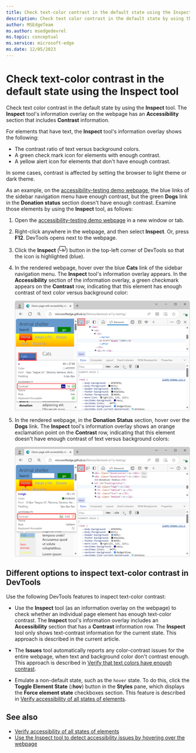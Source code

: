 ```yaml
---
title: Check text-color contrast in the default state using the Inspect tool
description: Check text color contrast in the default state by using the Inspect tool's information overlay on the page, which has an Accessibility section that includes Contrast information.
author: MSEdgeTeam
ms.author: msedgedevrel
ms.topic: conceptual
ms.service: microsoft-edge
ms.date: 12/05/2023
---
```

# Check text-color contrast in the default state using the Inspect tool

<!-- Inspect tool: information overlay: Accessibility section: Contrast row -->

Check text color contrast in the default state by using the **Inspect** tool.  The **Inspect** tool's information overlay on the webpage has an **Accessibility** section that includes **Contrast** information.

<!-- Inspect tool -->
For elements that have text, the **Inspect** tool's information overlay shows the following:
*  The contrast ratio of text versus background colors.
*  A green check mark icon for elements with enough contrast.
*  A yellow alert icon for elements that don't have enough contrast.

In some cases, contrast is affected by setting the browser to light theme or dark theme.

As an example, on the [accessibility-testing demo webpage](https://microsoftedge.github.io/Demos/devtools-a11y-testing/), the blue links of the sidebar navigation menu have enough contrast, but the green **Dogs** link in the **Donation status** section doesn't have enough contrast.  Examine those elements by using the **Inspect** tool, as follows:

1. Open the [accessibility-testing demo webpage](https://microsoftedge.github.io/Demos/devtools-a11y-testing/) in a new window or tab.

1. Right-click anywhere in the webpage, and then select **Inspect**.  Or, press **F12**.  DevTools opens next to the webpage.

1. Click the **Inspect** (![Inspect button](./test-inspect-text-contrast-images/inspect-tool-icon-light-theme.png)) button in the top-left corner of DevTools so that the icon is highlighted (blue).

1. In the rendered webpage, hover over the blue **Cats** link of the sidebar navigation menu.  The **Inspect** tool's information overlay appears.  In the **Accessibility** section of the information overlay, a green checkmark appears on the **Contrast** row, indicating that this element has enough contrast of text color versus background color:

   ![The menu items have enough contrast, as shown in the Inspect tool](./test-inspect-text-contrast-images/enough-contrast.png)

1. In the rendered webpage, in the **Donation Status** section, hover over the **Dogs** link.  The **Inspect** tool's information overlay shows an orange exclamation point on the **Contrast** row, indicating that this element doesn't have enough contrast of text versus background colors:

   ![An element that doesn't have enough contrast, as shown by the warning in the Inspect tool](./test-inspect-text-contrast-images/not-enough-contrast.png)


<!-- ====================================================================== -->
## Different options to inspect text-color contrast in DevTools

Use the following DevTools features to inspect text-color contrast:

*  Use the **Inspect** tool (as an information overlay on the webpage) to check whether an individual page element has enough text-color contrast.  The **Inspect** tool's information overlay includes an **Accessibility** section that has a **Contrast** information row.  The **Inspect** tool only shows text-contrast information for the current state.  This approach is described in the current article.

*  The **Issues** tool automatically reports any color-contrast issues for the entire webpage, when text and background color don't contrast enough.  This approach is described in [Verify that text colors have enough contrast](./test-issues-tool.md#verify-that-text-colors-have-enough-contrast).

*  Emulate a non-default state, such as the `hover` state.  To do this, click the **Toggle Element State** (**:hov**) button in the **Styles** pane, which displays the **Force element state** checkboxes section.  This feature is described in [Verify accessibility of all states of elements](./test-inspect-states.md).


<!-- ====================================================================== -->
## See also

*  [Verify accessibility of all states of elements](test-inspect-states.md)
*  [Use the Inspect tool to detect accessibility issues by hovering over the webpage](test-inspect-tool.md)
